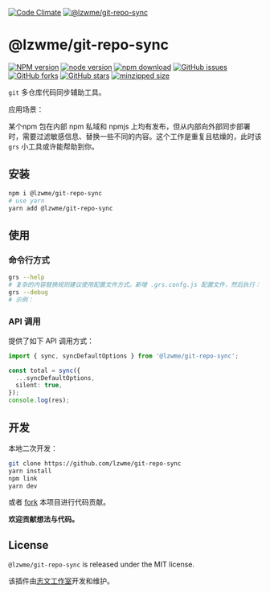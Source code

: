 [![Code Climate](https://lzw.me/images/logo.png)](https://lzw.me)
[![@lzwme/git-repo-sync](https://nodei.co/npm/@lzwme/git-repo-sync.png)](npm-url)

# @lzwme/git-repo-sync

[![NPM version][npm-badge]][npm-url]
[![node version][node-badge]][node-url]
[![npm download][download-badge]][download-url]
[![GitHub issues][issues-badge]][issues-url]
[![GitHub forks][forks-badge]][forks-url]
[![GitHub stars][stars-badge]][stars-url]
[![minzipped size][bundlephobia-badge]][bundlephobia-url]

`git` 多仓库代码同步辅助工具。

应用场景：

某个npm 包在内部 npm 私域和 npmjs 上均有发布，但从内部向外部同步部署时，需要过滤敏感信息、替换一些不同的内容。这个工作是重复且枯燥的，此时该 `grs` 小工具或许能帮助到你。

## 安装

```bash
npm i @lzwme/git-repo-sync
# use yarn
yarn add @lzwme/git-repo-sync
```

## 使用

### 命令行方式

```bash
grs --help
# 复杂的内容替换规则建议使用配置文件方式。新增 .grs.confg.js 配置文件，然后执行：
grs --debug
# 示例：
```

### API 调用

提供了如下 API 调用方式：

```ts
import { sync, syncDefaultOptions } from '@lzwme/git-repo-sync';

const total = sync({
  ...syncDefaultOptions,
  silent: true,
});
console.log(res);
```

## 开发

本地二次开发：

```bash
git clone https://github.com/lzwme/git-repo-sync
yarn install
npm link
yarn dev
```

或者 [fork]() 本项目进行代码贡献。

**欢迎贡献想法与代码。**

## License

`@lzwme/git-repo-sync` is released under the MIT license.

该插件由[志文工作室](https://lzw.me)开发和维护。


[stars-badge]: https://img.shields.io/github/stars/lzwme/git-repo-sync.svg
[stars-url]: https://github.com/lzwme/git-repo-sync/stargazers
[forks-badge]: https://img.shields.io/github/forks/lzwme/git-repo-sync.svg
[forks-url]: https://github.com/lzwme/git-repo-sync/network
[issues-badge]: https://img.shields.io/github/issues/lzwme/git-repo-sync.svg
[issues-url]: https://github.com/lzwme/git-repo-sync/issues
[npm-badge]: https://img.shields.io/npm/v/@lzwme/git-repo-sync.svg?style=flat-square
[npm-url]: https://npmjs.org/package/@lzwme/git-repo-sync
[node-badge]: https://img.shields.io/badge/node.js-%3E=_10.0.0-green.svg?style=flat-square
[node-url]: https://nodejs.org/download/
[download-badge]: https://img.shields.io/npm/dm/@lzwme/git-repo-sync.svg?style=flat-square
[download-url]: https://npmjs.org/package/@lzwme/git-repo-sync
[bundlephobia-url]: https://bundlephobia.com/result?p=@lzwme/git-repo-sync@latest
[bundlephobia-badge]: https://badgen.net/bundlephobia/minzip/@lzwme/git-repo-sync@latest
